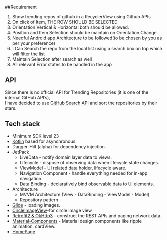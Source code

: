 ##Requirement 
1. Show trending repos of github in a
   RecyclerView using Github APIs
2. On click of Item, THE ROW SHOULD BE
   SELECTED
3. Orientation Vertical & Horizontal both
   should be allowed.
4. Position and Item Selection should be
   maintain on Orientation Change
5. Needful Android app Architecture to be
   followed(to be chosen by you as per your
   preference)
6. I Can Search the repo from the local list
   using a search box on top which will
   filter the list
7. Maintain Selection after search as well
8. All relevant Error states to be handled in
   the app

## API
Since there is no official API for Trending Repositories (it is one of the internal GitHub API’s),
<br />
I have decided to use [GitHub Search API](https://developer.github.com/v3/search/#search-repositories) and sort the repositories by their stars.

## Tech stack
- Minimum SDK level 23
- [Kotlin](https://kotlinlang.org/) based for asynchronous.
- Dagger-Hilt (alpha) for dependency injection.
- JetPack
  - LiveData - notify domain layer data to views.
  - Lifecycle - dispose of observing data when lifecycle state changes.
  - ViewModel - UI related data holder, lifecycle aware.
  - Navigation Component - handle everything needed for in-app navigation.
  - Data Binding - declaratively bind observable data to UI elements.
- Architecture
  - MVVM Architecture (View - DataBinding - ViewModel - Model)
  - Repository pattern
- [Glide](https://github.com/bumptech/glide) - loading images.
- [CircleImageView](https://github.com/hdodenhof/CircleImageView)-for circle image view   
- [Retrofit2 & OkHttp3](https://github.com/square/retrofit) - construct the REST APIs and paging network data.
- [Material-Components](https://github.com/material-components/material-components-android) - Material design components like ripple animation, cardView.
- [HomePage](https://github.com/fatehsinghsaini/GithubTrendingList/blob/master/device-2021-12-11-234522.png)

